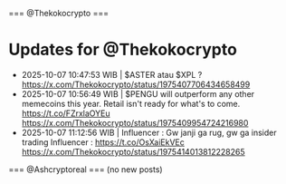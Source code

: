 === @Thekokocrypto ===

# Updates for @Thekokocrypto

- 2025-10-07 10:47:53 WIB | $ASTER atau $XPL ?
  https://x.com/Thekokocrypto/status/1975407706434658499
- 2025-10-07 10:56:49 WIB | $PENGU will outperform any other memecoins this year. Retail isn't ready for what's to come. https://t.co/FZrxlaOYEu
  https://x.com/Thekokocrypto/status/1975409954724216980
- 2025-10-07 11:12:56 WIB | Influencer : Gw janji ga rug, gw ga insider trading Influencer : https://t.co/OsXaiEkVEc
  https://x.com/Thekokocrypto/status/1975414013812228265

=== @Ashcryptoreal ===
(no new posts)

